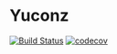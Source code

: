 # Yuconz
[![Build Status](https://travis-ci.com/raphaelvigee/CO510-Yuconz.svg?token=MkfYCHyzsoKBGDn62MAd&branch=master)](https://travis-ci.com/raphaelvigee/CO510-Yuconz)
[![codecov](https://codecov.io/gh/raphaelvigee/CO510-Yuconz/branch/master/graph/badge.svg?token=na5pfNVlVv)](https://codecov.io/gh/raphaelvigee/CO510-Yuconz)
